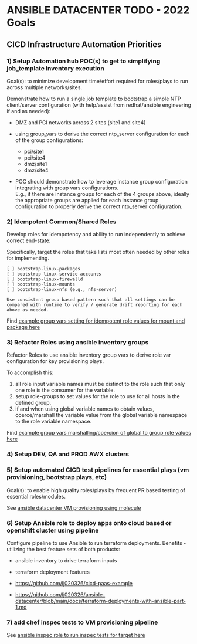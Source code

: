 
# ANSIBLE DATACENTER TODO - 2022 Goals

## CICD Infrastructure Automation Priorities

### 1) Setup Automation hub POC(s) to get to simplifying job_template inventory execution 

Goal(s): to minimize development time/effort required for roles/plays to run across multiple networks/sites.

Demonstrate how to run a single job template to bootstrap a simple NTP client/server configuration (with help/assist from redhat/ansible engineering if and as needed):

* DMZ and PCI networks across 2 sites (site1 and site4)
  
* using group_vars to derive the correct ntp_server configuration for each of the group configurations:
  
  - pci/site1
  - pci/site4
  - dmz/site1
  - dmz/site4

* POC should demonstrate how to leverage instance group configuration integrating with group vars configurations.<br>
 E.g., if there are instance groups for each of the 4 groups above, ideally the appropriate groups are applied for each instance group configuration to properly derive the correct ntp_server configuration.  


### 2) Idempotent Common/Shared Roles

Develop roles for idempotency and ability to run independently to achieve correct end-state:

Specifically, target the roles that take lists most often needed by other roles for implementing.

    [ ] bootstrap-linux-packages
    [ ] bootstrap-linux-service-accounts
    [ ] bootstrap-linux-firewalld
    [ ] bootstrap-linux-mounts
    [ ] bootstrap-linux-nfs (e.g., nfs-server)

    Use consistent group based pattern such that all settings can be compared with runtime to verify / generate drift reporting for each above as needed. 

Find [example group vars setting for idempotent role values for mount and package here](https://github.com/lj020326/ansible-datacenter/blob/main/inventory/group_vars/cicd_node.yml)


### 3) Refactor Roles using ansible inventory groups

Refactor Roles to use ansible inventory group vars to derive role var configuration for key provisioning plays.  

To accomplish this:

1) all role input variable names must be distinct to the role such that only one role is the consumer for the variable.<br>
2) setup role-groups to set values for the role to use for all hosts in the defined group.<br>
3) if and when using global variable names to obtain values, coerce/marshall the variable value from the global variable namespace to the role variable namespace.<br>

Find [example group vars marshalling/coercion of global to group role values here](https://github.com/lj020326/ansible-datacenter/blob/main/inventory/group_vars/docker_stack.yml)


### 4) Setup DEV, QA and PROD AWX clusters
 

### 5) Setup automated CICD test pipelines for essential plays (vm provisioning, bootstrap plays, etc)

Goal(s): to enable high quality roles/plays by frequent PR based testing of essential roles/modules. 

See [ansible datacenter VM provisioning using molecule](https://github.com/lj020326/ansible-datacenter/blob/main/molecule/default/molecule.yml)


### 6) Setup Ansible role to deploy apps onto cloud based or openshift cluster using pipeline

Configure pipeline to use Ansible to run terraform deployments.
Benefits - utilizing the best feature sets of both products:

* ansible inventory to drive terraform inputs
* terraform deployment features 

* https://github.com/lj020326/cicd-paas-example
* https://github.com/lj020326/ansible-datacenter/blob/main/docs/terraform-deployments-with-ansible-part-1.md


### 7) add chef inspec tests to VM provisioning pipeline

See [ansible inspec role to run inspec tests for target here](https://github.com/lj020326/ansible-datacenter/blob/9156de347d04e4ab2a1df10310b8c0ddf4ea183c/roles/ansible-role-inspec/README.md)

